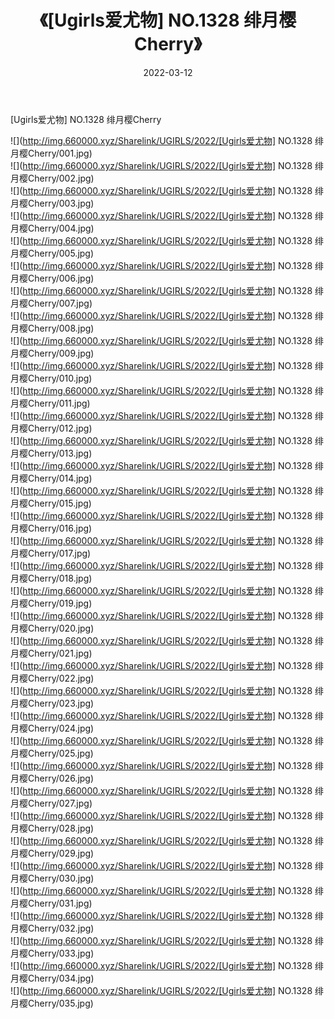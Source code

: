 ﻿---
layout: post
title:  《[Ugirls爱尤物] NO.1328 绯月樱Cherry》
date:   2022-03-12
img: http://img.660000.xyz/Sharelink/UGIRLS/2022/[Ugirls爱尤物] NO.1328 绯月樱Cherry/000.jpg
categories: [美女, 清纯, 唯美]
---

[Ugirls爱尤物] NO.1328 绯月樱Cherry

 ![](http://img.660000.xyz/Sharelink/UGIRLS/2022/[Ugirls爱尤物] NO.1328 绯月樱Cherry/001.jpg) <br>![](http://img.660000.xyz/Sharelink/UGIRLS/2022/[Ugirls爱尤物] NO.1328 绯月樱Cherry/002.jpg) <br>![](http://img.660000.xyz/Sharelink/UGIRLS/2022/[Ugirls爱尤物] NO.1328 绯月樱Cherry/003.jpg) <br>![](http://img.660000.xyz/Sharelink/UGIRLS/2022/[Ugirls爱尤物] NO.1328 绯月樱Cherry/004.jpg) <br>![](http://img.660000.xyz/Sharelink/UGIRLS/2022/[Ugirls爱尤物] NO.1328 绯月樱Cherry/005.jpg) <br>![](http://img.660000.xyz/Sharelink/UGIRLS/2022/[Ugirls爱尤物] NO.1328 绯月樱Cherry/006.jpg) <br>![](http://img.660000.xyz/Sharelink/UGIRLS/2022/[Ugirls爱尤物] NO.1328 绯月樱Cherry/007.jpg) <br>![](http://img.660000.xyz/Sharelink/UGIRLS/2022/[Ugirls爱尤物] NO.1328 绯月樱Cherry/008.jpg) <br>![](http://img.660000.xyz/Sharelink/UGIRLS/2022/[Ugirls爱尤物] NO.1328 绯月樱Cherry/009.jpg) <br>![](http://img.660000.xyz/Sharelink/UGIRLS/2022/[Ugirls爱尤物] NO.1328 绯月樱Cherry/010.jpg) <br>![](http://img.660000.xyz/Sharelink/UGIRLS/2022/[Ugirls爱尤物] NO.1328 绯月樱Cherry/011.jpg) <br>![](http://img.660000.xyz/Sharelink/UGIRLS/2022/[Ugirls爱尤物] NO.1328 绯月樱Cherry/012.jpg) <br>![](http://img.660000.xyz/Sharelink/UGIRLS/2022/[Ugirls爱尤物] NO.1328 绯月樱Cherry/013.jpg) <br>![](http://img.660000.xyz/Sharelink/UGIRLS/2022/[Ugirls爱尤物] NO.1328 绯月樱Cherry/014.jpg) <br>![](http://img.660000.xyz/Sharelink/UGIRLS/2022/[Ugirls爱尤物] NO.1328 绯月樱Cherry/015.jpg) <br>![](http://img.660000.xyz/Sharelink/UGIRLS/2022/[Ugirls爱尤物] NO.1328 绯月樱Cherry/016.jpg) <br>![](http://img.660000.xyz/Sharelink/UGIRLS/2022/[Ugirls爱尤物] NO.1328 绯月樱Cherry/017.jpg) <br>![](http://img.660000.xyz/Sharelink/UGIRLS/2022/[Ugirls爱尤物] NO.1328 绯月樱Cherry/018.jpg) <br>![](http://img.660000.xyz/Sharelink/UGIRLS/2022/[Ugirls爱尤物] NO.1328 绯月樱Cherry/019.jpg) <br>![](http://img.660000.xyz/Sharelink/UGIRLS/2022/[Ugirls爱尤物] NO.1328 绯月樱Cherry/020.jpg) <br>![](http://img.660000.xyz/Sharelink/UGIRLS/2022/[Ugirls爱尤物] NO.1328 绯月樱Cherry/021.jpg) <br>![](http://img.660000.xyz/Sharelink/UGIRLS/2022/[Ugirls爱尤物] NO.1328 绯月樱Cherry/022.jpg) <br>![](http://img.660000.xyz/Sharelink/UGIRLS/2022/[Ugirls爱尤物] NO.1328 绯月樱Cherry/023.jpg) <br>![](http://img.660000.xyz/Sharelink/UGIRLS/2022/[Ugirls爱尤物] NO.1328 绯月樱Cherry/024.jpg) <br>![](http://img.660000.xyz/Sharelink/UGIRLS/2022/[Ugirls爱尤物] NO.1328 绯月樱Cherry/025.jpg) <br>![](http://img.660000.xyz/Sharelink/UGIRLS/2022/[Ugirls爱尤物] NO.1328 绯月樱Cherry/026.jpg) <br>![](http://img.660000.xyz/Sharelink/UGIRLS/2022/[Ugirls爱尤物] NO.1328 绯月樱Cherry/027.jpg) <br>![](http://img.660000.xyz/Sharelink/UGIRLS/2022/[Ugirls爱尤物] NO.1328 绯月樱Cherry/028.jpg) <br>![](http://img.660000.xyz/Sharelink/UGIRLS/2022/[Ugirls爱尤物] NO.1328 绯月樱Cherry/029.jpg) <br>![](http://img.660000.xyz/Sharelink/UGIRLS/2022/[Ugirls爱尤物] NO.1328 绯月樱Cherry/030.jpg) <br>![](http://img.660000.xyz/Sharelink/UGIRLS/2022/[Ugirls爱尤物] NO.1328 绯月樱Cherry/031.jpg) <br>![](http://img.660000.xyz/Sharelink/UGIRLS/2022/[Ugirls爱尤物] NO.1328 绯月樱Cherry/032.jpg) <br>![](http://img.660000.xyz/Sharelink/UGIRLS/2022/[Ugirls爱尤物] NO.1328 绯月樱Cherry/033.jpg) <br>![](http://img.660000.xyz/Sharelink/UGIRLS/2022/[Ugirls爱尤物] NO.1328 绯月樱Cherry/034.jpg) <br>![](http://img.660000.xyz/Sharelink/UGIRLS/2022/[Ugirls爱尤物] NO.1328 绯月樱Cherry/035.jpg) <br>